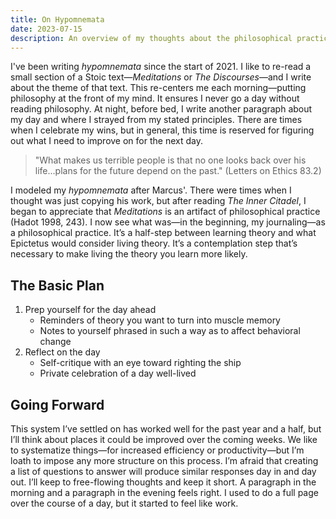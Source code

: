 ```yaml
---
title: On Hypomnemata
date: 2023-07-15
description: An overview of my thoughts about the philosophical practice of hypomnemata.
---
```


I've been writing _hypomnemata_ since the start of 2021.
I like to re-read a small section of a Stoic text—_Meditations_ or _The Discourses_—and I write about the theme of that text.
This re-centers me each morning—putting philosophy at the front of my mind.
It ensures I never go a day without reading philosophy.
At night, before bed, I write another paragraph about my day and where I strayed from my stated principles.
There are times when I celebrate my wins, but in general, this time is reserved for figuring out what I need to improve on for the next day.

> "What makes us terrible people is that no one looks back over his life…plans for the future depend on the past." (Letters on Ethics 83.2)

I modeled my _hypomnemata_ after Marcus'.
There were times when I thought was just copying his work, but after reading _The Inner Citadel_, I began to appreciate that _Meditations_ is an artifact of philosophical practice (Hadot 1998, 243).
I now see what was—in the beginning, my journaling—as a philosophical practice.
It’s a half-step between learning theory and what Epictetus would consider living theory.
It’s a contemplation step that’s necessary to make living the theory you learn more likely.

## The Basic Plan

1. Prep yourself for the day ahead
   - Reminders of theory you want to turn into muscle memory
   - Notes to yourself phrased in such a way as to affect behavioral change
2. Reflect on the day
   - Self-critique with an eye toward righting the ship
   - Private celebration of a day well-lived

## Going Forward

This system I’ve settled on has worked well for the past year and a half, but I’ll think about places it could be improved over the coming weeks.
We like to systematize things—for increased efficiency or productivity—but I’m loath to impose any more structure on this process.
I’m afraid that creating a list of questions to answer will produce similar responses day in and day out.
I’ll keep to free-flowing thoughts and keep it short.
A paragraph in the morning and a paragraph in the evening feels right.
I used to do a full page over the course of a day, but it started to feel like work.
